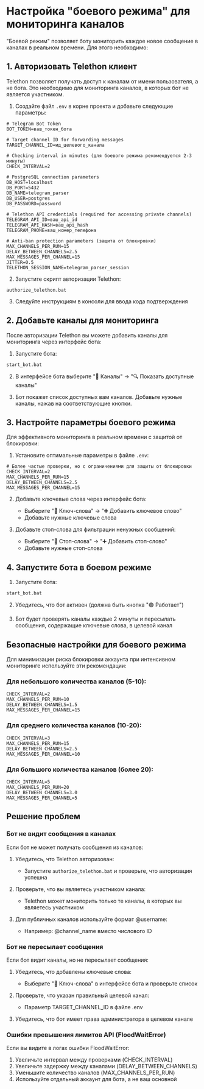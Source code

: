 # Настройка "боевого режима" для мониторинга каналов

"Боевой режим" позволяет боту мониторить каждое новое сообщение в каналах в реальном времени. Для этого необходимо:

## 1. Авторизовать Telethon клиент

Telethon позволяет получать доступ к каналам от имени пользователя, а не бота. Это необходимо для мониторинга каналов, в которых бот не является участником.

1. Создайте файл `.env` в корне проекта и добавьте следующие параметры:

```
# Telegram Bot Token
BOT_TOKEN=ваш_токен_бота

# Target channel ID for forwarding messages
TARGET_CHANNEL_ID=ид_целевого_канала

# Checking interval in minutes (для боевого режима рекомендуется 2-3 минуты)
CHECK_INTERVAL=2

# PostgreSQL connection parameters
DB_HOST=localhost
DB_PORT=5432
DB_NAME=telegram_parser
DB_USER=postgres
DB_PASSWORD=password

# Telethon API credentials (required for accessing private channels)
TELEGRAM_API_ID=ваш_api_id
TELEGRAM_API_HASH=ваш_api_hash
TELEGRAM_PHONE=ваш_номер_телефона

# Anti-ban protection parameters (защита от блокировки)
MAX_CHANNELS_PER_RUN=15
DELAY_BETWEEN_CHANNELS=2.5
MAX_MESSAGES_PER_CHANNEL=15
JITTER=0.5
TELETHON_SESSION_NAME=telegram_parser_session
```

2. Запустите скрипт авторизации Telethon:
```
authorize_telethon.bat
```

3. Следуйте инструкциям в консоли для ввода кода подтверждения

## 2. Добавьте каналы для мониторинга

После авторизации Telethon вы можете добавить каналы для мониторинга через интерфейс бота:

1. Запустите бота:
```
start_bot.bat
```

2. В интерфейсе бота выберите "📢 Каналы" -> "🔍 Показать доступные каналы"

3. Бот покажет список доступных вам каналов. Добавьте нужные каналы, нажав на соответствующие кнопки.

## 3. Настройте параметры боевого режима

Для эффективного мониторинга в реальном времени с защитой от блокировки:

1. Установите оптимальные параметры в файле `.env`:
```
# Более частые проверки, но с ограничениями для защиты от блокировки
CHECK_INTERVAL=2
MAX_CHANNELS_PER_RUN=15
DELAY_BETWEEN_CHANNELS=2.5
MAX_MESSAGES_PER_CHANNEL=15
```

2. Добавьте ключевые слова через интерфейс бота:
   - Выберите "🔑 Ключ-слова" -> "➕ Добавить ключевое слово"
   - Добавьте нужные ключевые слова

3. Добавьте стоп-слова для фильтрации ненужных сообщений:
   - Выберите "🚫 Стоп-слова" -> "➕ Добавить стоп-слово"
   - Добавьте нужные стоп-слова

## 4. Запустите бота в боевом режиме

1. Запустите бота:
```
start_bot.bat
```

2. Убедитесь, что бот активен (должна быть кнопка "🟢 Работает")

3. Бот будет проверять каналы каждые 2 минуты и пересылать сообщения, содержащие ключевые слова, в целевой канал

## Безопасные настройки для боевого режима

Для минимизации риска блокировки аккаунта при интенсивном мониторинге используйте эти рекомендации:

### Для небольшого количества каналов (5-10):
```
CHECK_INTERVAL=2
MAX_CHANNELS_PER_RUN=10
DELAY_BETWEEN_CHANNELS=1.5
MAX_MESSAGES_PER_CHANNEL=15
```

### Для среднего количества каналов (10-20):
```
CHECK_INTERVAL=3
MAX_CHANNELS_PER_RUN=15
DELAY_BETWEEN_CHANNELS=2.5
MAX_MESSAGES_PER_CHANNEL=10
```

### Для большого количества каналов (более 20):
```
CHECK_INTERVAL=5
MAX_CHANNELS_PER_RUN=20
DELAY_BETWEEN_CHANNELS=3.0
MAX_MESSAGES_PER_CHANNEL=5
```

## Решение проблем

### Бот не видит сообщения в каналах

Если бот не может получать сообщения из каналов:

1. Убедитесь, что Telethon авторизован:
   - Запустите `authorize_telethon.bat` и проверьте, что авторизация успешна

2. Проверьте, что вы являетесь участником канала:
   - Telethon может мониторить только те каналы, в которых вы являетесь участником

3. Для публичных каналов используйте формат @username:
   - Например: @channel_name вместо числового ID

### Бот не пересылает сообщения

Если бот видит каналы, но не пересылает сообщения:

1. Убедитесь, что добавлены ключевые слова:
   - Выберите "🔑 Ключ-слова" в интерфейсе бота и проверьте список

2. Проверьте, что указан правильный целевой канал:
   - Параметр TARGET_CHANNEL_ID в файле .env

3. Убедитесь, что бот имеет права администратора в целевом канале

### Ошибки превышения лимитов API (FloodWaitError)

Если вы видите в логах ошибки FloodWaitError:

1. Увеличьте интервал между проверками (CHECK_INTERVAL)
2. Увеличьте задержку между каналами (DELAY_BETWEEN_CHANNELS)
3. Уменьшите количество каналов (MAX_CHANNELS_PER_RUN)
4. Используйте отдельный аккаунт для бота, а не ваш основной 